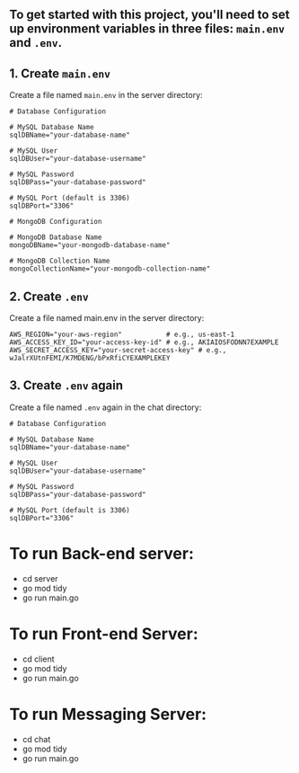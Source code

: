 ## To get started with this project, you'll need to set up environment variables in three files: `main.env` and `.env`.

## 1. Create `main.env`

Create a file named `main.env` in the server directory:
```dotenv
# Database Configuration

# MySQL Database Name
sqlDBName="your-database-name"

# MySQL User
sqlDBUser="your-database-username"

# MySQL Password
sqlDBPass="your-database-password"

# MySQL Port (default is 3306)
sqlDBPort="3306"

# MongoDB Configuration

# MongoDB Database Name
mongoDBName="your-mongodb-database-name"

# MongoDB Collection Name
mongoCollectionName="your-mongodb-collection-name"
```

## 2. Create `.env`

Create a file named main.env in the server directory:
```dotenv
AWS_REGION="your-aws-region"           # e.g., us-east-1
AWS_ACCESS_KEY_ID="your-access-key-id" # e.g., AKIAIOSFODNN7EXAMPLE
AWS_SECRET_ACCESS_KEY="your-secret-access-key" # e.g., wJalrXUtnFEMI/K7MDENG/bPxRfiCYEXAMPLEKEY
```

## 3. Create `.env` again

Create a file named `.env` again in the chat directory:
```dotenv
# Database Configuration

# MySQL Database Name
sqlDBName="your-database-name"

# MySQL User
sqlDBUser="your-database-username"

# MySQL Password
sqlDBPass="your-database-password"

# MySQL Port (default is 3306)
sqlDBPort="3306"
```

# To run Back-end server:
- cd server
- go mod tidy
- go run main.go

# To run Front-end Server:
- cd client
- go mod tidy
- go run main.go

# To run Messaging Server:
- cd chat
- go mod tidy
- go run main.go
